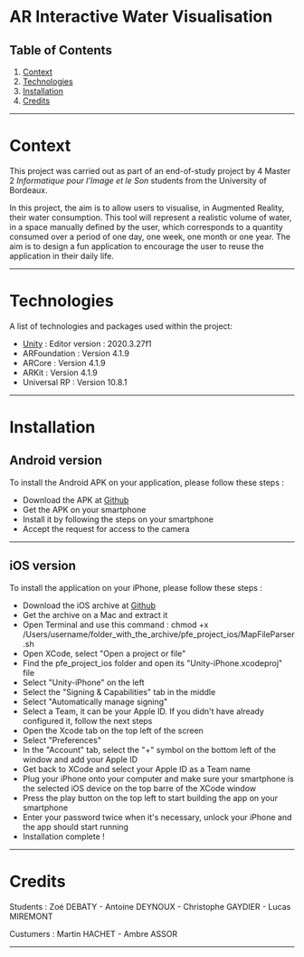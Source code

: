 # AR Interactive Water Visualisation

## Table of Contents
1. [Context](#context)
2. [Technologies](#technologies)
3. [Installation](#installation)
4. [Credits](#credits)

***

# Context

This project was carried out as part of an end-of-study project by 4 Master 2 *Informatique pour l'Image et le Son* students from the University of Bordeaux.

In this project, the aim is to allow users to visualise, in Augmented Reality, their water consumption. This tool will represent a realistic volume of water, in a space manually defined by the user, which corresponds to a quantity consumed over a period of one day, one week, one month or one year. The aim is to design a fun application to encourage the user to reuse the application in their daily life.

***

# Technologies

A list of technologies and packages used within the project:
* [Unity](https://unity.com/) : Editor version : 2020.3.27f1
* ARFoundation : Version 4.1.9
* ARCore : Version 4.1.9
* ARKit : Version 4.1.9
* Universal RP : Version 10.8.1

***

# Installation

## Android version

To install the Android APK on your application, please follow these steps :
* Download the APK at [Github](https://github.com/cgaydier/ar-interactive-water-visualisation/releases/tag/production_ready)
* Get the APK on your smartphone
* Install it by following the steps on your smartphone
* Accept the request for access to the camera

***

## iOS version

To install the application on your iPhone, please follow these steps :
* Download the iOS archive at [Github](https://github.com/cgaydier/ar-interactive-water-visualisation/releases/tag/production_ready)
* Get the archive on a Mac and extract it
* Open Terminal and use this command : chmod +x /Users/username/folder_with_the_archive/pfe_project_ios/MapFileParser.sh
* Open XCode, select "Open a project or file"
* Find the pfe_project_ios folder and open its "Unity-iPhone.xcodeproj" file
* Select "Unity-iPhone" on the left
* Select the "Signing & Capabilities" tab in the middle
* Select "Automatically manage signing"
* Select a Team, it can be your Apple ID. If you didn't have already configured it, follow the next steps
* Open the Xcode tab on the top left of the screen
* Select "Preferences"
* In the "Account" tab, select the "+" symbol on the bottom left of the window and add your Apple ID
* Get back to XCode and select your Apple ID as a Team name
* Plug your iPhone onto your computer and make sure your smartphone is the selected iOS device on the top barre of the XCode window
* Press the play button on the top left to start building the app on your smartphone
* Enter your password twice when it's necessary, unlock your iPhone and the app should start running
* Installation complete !
***

# Credits

Students : Zoé DEBATY - Antoine DEYNOUX - Christophe GAYDIER - Lucas MIREMONT

Custumers : Martin HACHET - Ambre ASSOR

***
